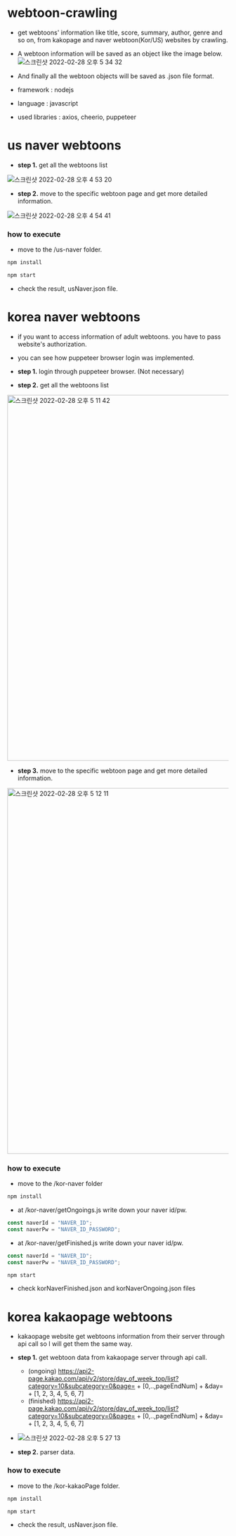# webtoon-crawling
* get webtoons' information like title, score, summary, author, genre and so on, from kakopage and naver webtoon(Kor/US) websites by crawling.
* A webtoon information will be saved as an object like the image below.
![스크린샷 2022-02-28 오후 5 34 32](https://user-images.githubusercontent.com/76895949/155950964-a55e068a-1b17-4b37-9e50-c58b4fe5d9df.png)
* And finally all the webtoon objects will be saved as .json file format.

* framework : nodejs
* language : javascript
* used libraries : axios, cheerio, puppeteer

# us naver webtoons
* **step 1.** get all the webtoons list

![스크린샷 2022-02-28 오후 4 53 20](https://user-images.githubusercontent.com/76895949/155945034-62db19f6-4361-4d01-b3e7-d98eba846dfe.png)

* **step 2.** move to the specific webtoon page and get more detailed information.

![스크린샷 2022-02-28 오후 4 54 41](https://user-images.githubusercontent.com/76895949/155945202-ff9db125-304a-499f-9e3d-86c6037dc0a5.png)

### how to execute
* move to the /us-naver folder.


```javascript
npm install
```

```javascript
npm start
```

* check the result, usNaver.json file.

# korea naver webtoons
* if you want to access information of adult webtoons. you have to pass website's authorization.
* you can see how puppeteer browser login was implemented.

* **step 1.** login through puppeteer browser. (Not necessary)
* **step 2.** get all the webtoons list
<img width="831" alt="스크린샷 2022-02-28 오후 5 11 42" src="https://user-images.githubusercontent.com/76895949/155947503-8db79732-d94c-4849-8383-5e80722d6be2.png">

* **step 3.** move to the specific webtoon page and get more detailed information.
<img width="831" alt="스크린샷 2022-02-28 오후 5 12 11" src="https://user-images.githubusercontent.com/76895949/155947576-ad08ef3e-af2d-4ade-af88-a205cea06573.png">

### how to execute
* move to the /kor-naver folder

```javascript
npm install
```

* at /kor-naver/getOngoings.js write down your naver id/pw.
```javascript
const naverId = "NAVER_ID";
const naverPw = "NAVER_ID_PASSWORD";
```

* at /kor-naver/getFinished.js write down your naver id/pw.
```javascript
const naverId = "NAVER_ID";
const naverPw = "NAVER_ID_PASSWORD";
```

```javascript
npm start
```
* check korNaverFinished.json and korNaverOngoing.json files

# korea kakaopage webtoons
* kakaopage website get webtoons information from their server through api call so I will get them the same way.

* **step 1.** get webtoon data from kakaopage server through api call.
  * (ongoing) https://api2-page.kakao.com/api/v2/store/day_of_week_top/list?category=10&subcategory=0&page= + [0,..,pageEndNum] + &day= + [1, 2, 3, 4, 5, 6, 7]
  * (finished) https://api2-page.kakao.com/api/v2/store/day_of_week_top/list?category=10&subcategory=0&page= + [0,..,pageEndNum] + &day= + [1, 2, 3, 4, 5, 6, 7]
* ![스크린샷 2022-02-28 오후 5 27 13](https://user-images.githubusercontent.com/76895949/155949695-ca70ab46-3902-44d1-9c09-89a14f6ad089.png)

* **step 2.** parser data.

### how to execute
* move to the /kor-kakaoPage folder.

```javascript
npm install
```

```javascript
npm start
```

* check the result, usNaver.json file.
